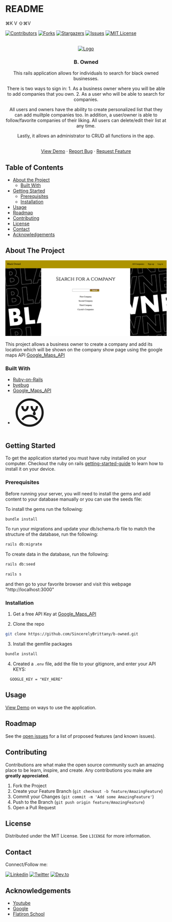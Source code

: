 # README
⌘K V
⇧⌘V

[![Contributors][contributors-shield]][contributors-url]
[![Forks][forks-shield]][forks-url]
[![Stargazers][stars-shield]][stars-url]
[![Issues][issues-shield]][issues-url]
[![MIT License][license-shield]][license-url]

<!-- PROJECT LOGO -->
<br />
<div align="center">
  <a href="https://github.com/SincerelyBrittany/b-owned">
    <img src="" alt="Logo" width="300" height="80">
  </a>
</div>
  <h3 align="center">B. Owned</h3>

<div align="center">
    <p>This rails application allows for individuals to search for black owned businesses. </p>
   <p> There is two ways to sign in:
    1. As a business owner where you will be able to add companies that you own. 
    2. As a user who will be able to search for companies. </p>
    <p>All users and owners have the ability to create personalized list that they can add muiltple companies too. In addition, a user/owner is able to follow/favorite companies of their liking. All users can delete/edit their list at any time. </p>
    <p> Lastly, it allows an administrator to CRUD all functions in the app. </p>
    </div>
    <br />
    <div align="center">
    <a href="">View Demo</a>
    ·
    <a href="https://github.com/SincerelyBrittany/b-owned/issues">Report Bug</a>
    ·
    <a href="https://github.com/SincerelyBrittany/b-owned/issues">Request Feature</a></div>


<!-- TABLE OF CONTENTS -->
## Table of Contents

* [About the Project](#about-the-project)
  * [Built With](#built-with)
* [Getting Started](#getting-started)
  * [Prerequisites](#prerequisites)
  * [Installation](#installation)
* [Usage](#usage)
* [Roadmap](#roadmap)
* [Contributing](#contributing)
* [License](#license)
* [Contact](#contact)
* [Acknowledgements](#acknowledgements)

<!-- ABOUT THE PROJECT -->
## About The Project

[![Product Name Screen Shot][product-screenshot]](https://example.com)

This project allows a business owner to create a company and add its location which will be shown on the company show page using the google maps API [Google_Maps_API](https://developers.google.com/maps/documentation)

### Built With
* [Ruby-on-Rails](https://guides.rubyonrails.org/)
* [byebug](https://rubygems.org/gems/byebug/versions/9.0.6)
* [Google_Maps_API](https://developers.google.com/maps/documentation)
* <span style='font-size:100px;'>&#128546;</span>


<!-- GETTING STARTED -->
## Getting Started

To get the application started you must have ruby installed on your computer. Checkout the ruby on rails [getting-started-guide](https://guides.rubyonrails.org/v5.0/getting_started.html) to learn how to install it on your device. 

### Prerequisites

Before running your server, you will need to install the gems and add content to your database manually or you can use the seeds file:

To install the gems run the following:

```sh
bundle install
```

To run your migrations and update your db/schema.rb file to match the structure of the database, run the following:

```sh
rails db:migrate
```

To create data in the database, run the following:
```sh
rails db:seed
```

```sh
rails s
```
and then go to your favorite browser and visit this webpage "http://localhost:3000" 

### Installation

1. Get a free API Key at [Google_Maps_API](https://developers.google.com/maps/documentation)

2. Clone the repo
```sh
git clone https://github.com/SincerelyBrittany/b-owned.git
```
3. Install the gemfile packages
```sh
bundle install
```
4. Created a ``.env`` file, add the file to your gitignore, and enter your API KEYS:
```JS
  GOOGLE_KEY = "KEY_HERE"
```
<!-- USAGE EXAMPLES -->
## Usage

<a href="">View Demo</a> on ways to use the application.

<!-- ROADMAP -->
## Roadmap

See the [open issues](https://github.com/SincerelyBrittany/b-owned/issues) for a list of proposed features (and known issues).

<!-- CONTRIBUTING -->
## Contributing

Contributions are what make the open source community such an amazing place to be learn, inspire, and create. Any contributions you make are **greatly appreciated**.

1. Fork the Project
2. Create your Feature Branch (`git checkout -b feature/AmazingFeature`)
3. Commit your Changes (`git commit -m 'Add some AmazingFeature'`)
4. Push to the Branch (`git push origin feature/AmazingFeature`)
5. Open a Pull Request

<!-- LICENSE -->
## License

Distributed under the MIT License. See `LICENSE` for more information.

<!-- CONTACT -->
## Contact
Connect/Follow me:

[![Linkedin][linkedin-shield]][linkedin-url]
[![Twitter][twitter-shield]][twitter-url]
[![Dev.to][dev-to-shield]][dev-to-url]


<!-- ACKNOWLEDGEMENTS -->
## Acknowledgements
* [Youtube](https://youtube.com)
* [Google](https://google.com)
* [Flatiron School](https://flatironschool.com/)


<!-- MARKDOWN LINKS & IMAGES -->
<!-- https://www.markdownguide.org/basic-syntax/#reference-style-links -->
[contributors-shield]: https://img.shields.io/github/contributors/SincerelyBrittany/b-owned.svg?style=flat-square
[contributors-url]: https://github.com/SincerelyBrittany/b-owned/graphs/contributors
[forks-shield]: https://img.shields.io/github/forks/SincerelyBrittany/b-owned.svg?style=flat-square
[forks-url]: https://github.com/SincerelyBrittany/b-owned/network/members
[stars-shield]: https://img.shields.io/github/stars/SincerelyBrittany/b-owned.svg?style=flat-square
[stars-url]: https://github.com/SincerelyBrittany/b-owned/stargazers
[issues-shield]: https://img.shields.io/github/issues/SincerelyBrittany/b-owned.svg?style=flat-square
[issues-url]: https://github.com/SincerelyBrittany/b-owned/issues
[license-shield]: https://img.shields.io/github/license/SincerelyBrittany/b-owned.svg?style=flat-square
[license-url]: https://github.com/SincerelyBrittany/b-owned/blob/master/LICENSE
[linkedin-shield]: https://img.shields.io/badge/-LinkedIn-black.svg?style=flat-square&logo=linkedin&colorB=555
[linkedin-url]: https://www.linkedin.com/in/sincerelybrittany/
[twitter-shield]:https://img.shields.io/twitter/url?style=social&url=https%3A%2F%2Ftwitter.com%2FSincerelyBrittt
[twitter-url]: https://twitter.com/SincerelyBrittt
[dev-to-url]: https://dev.to/sincerelybrittany
[dev-to-shield]:https://img.shields.io/badge/-Dev.to-black.svg?style=flat-square&logo=dev.to&colorB=555
[product-screenshot]: https://github.com/SincerelyBrittany/b-owned/blob/master/app/assets/images/main_page.png
